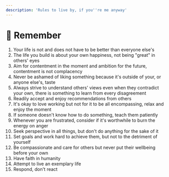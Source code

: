 ```yaml
---
description: 'Rules to live by, if you''re me anyway'
---
```


# 📜 Remember

1. Your life is not and does not have to be better than everyone else's
2. The life you build is about your own happiness, not being "great" in others' eyes
3. Aim for contentment in the moment and ambition for the future, contentment is not complacency
4. Never be ashamed of liking something because it's outside of your, or anyone else's, taste
5. Always strive to understand others' views even when they contradict your own, there is something to learn from every disagreement
6. Readily accept and enjoy recommendations from others
7. It's okay to love working but not for it to be all encompassing, relax and enjoy the moment
8. If someone doesn't know how to do something, teach them patiently
9. Whenever you are frustrated, consider if it's worthwhile to burn the energy on anger
10. Seek perspective in all things, but don't do anything for the sake of it
11. Set goals and work hard to achieve them, but not to the detriment of yourself
12. Be compassionate and care for others but never put their wellbeing before your own
13. Have faith in humanity
14. Attempt to live an exemplary life
15. Respond, don't react



